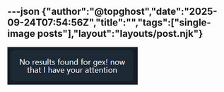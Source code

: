 ---json
{"author":"@topghost","date":"2025-09-24T07:54:56Z","title":"","tags":["single-image posts"],"layout":"layouts/post.njk"}
---

![bluesky search results box reading &#x22;No results found for gex! now that I have your attention&#x22;](/attachments/2025/9/24/24%2012%2052%2051%20AM%20(msedge).png)

